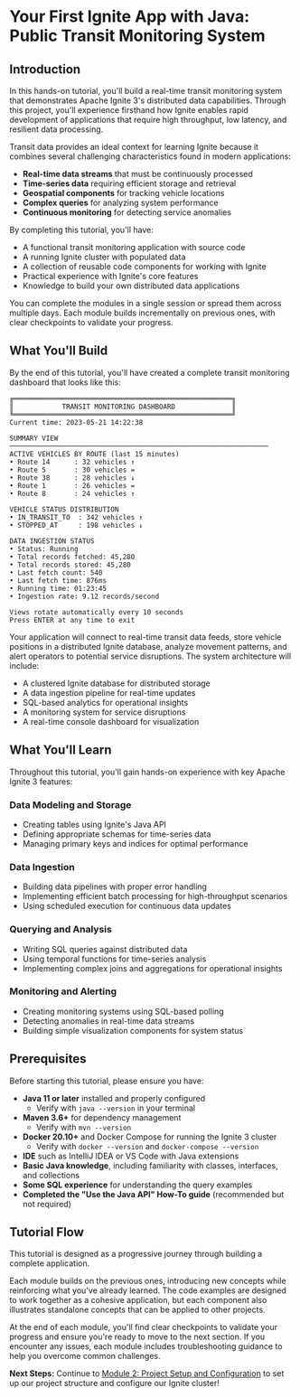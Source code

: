 # Your First Ignite App with Java: Public Transit Monitoring System

## Introduction

In this hands-on tutorial, you'll build a real-time transit monitoring system that demonstrates Apache Ignite 3's distributed data capabilities. Through this project, you'll experience firsthand how Ignite enables rapid development of applications that require high throughput, low latency, and resilient data processing.

Transit data provides an ideal context for learning Ignite because it combines several challenging characteristics found in modern applications:

- **Real-time data streams** that must be continuously processed
- **Time-series data** requiring efficient storage and retrieval
- **Geospatial components** for tracking vehicle locations
- **Complex queries** for analyzing system performance
- **Continuous monitoring** for detecting service anomalies

By completing this tutorial, you'll have:

- A functional transit monitoring application with source code
- A running Ignite cluster with populated data
- A collection of reusable code components for working with Ignite
- Practical experience with Ignite's core features
- Knowledge to build your own distributed data applications

You can complete the modules in a single session or spread them across multiple days. Each module builds incrementally on previous ones, with clear checkpoints to validate your progress.

## What You'll Build

By the end of this tutorial, you'll have created a complete transit monitoring dashboard that looks like this:

```text
╔══════════════════════════════════════════════════════╗
║            TRANSIT MONITORING DASHBOARD              ║
╚══════════════════════════════════════════════════════╝
Current time: 2023-05-21 14:22:38

SUMMARY VIEW
────────────────────────────────────────────────────────────────
ACTIVE VEHICLES BY ROUTE (last 15 minutes)
• Route 14      : 32 vehicles ↑
• Route 5       : 30 vehicles =
• Route 38      : 28 vehicles ↓
• Route 1       : 26 vehicles =
• Route 8       : 24 vehicles ↑

VEHICLE STATUS DISTRIBUTION
• IN_TRANSIT_TO  : 342 vehicles ↑
• STOPPED_AT     : 198 vehicles ↓

DATA INGESTION STATUS
• Status: Running
• Total records fetched: 45,280
• Total records stored: 45,280
• Last fetch count: 540
• Last fetch time: 876ms
• Running time: 01:23:45
• Ingestion rate: 9.12 records/second

Views rotate automatically every 10 seconds
Press ENTER at any time to exit
```

Your application will connect to real-time transit data feeds, store vehicle positions in a distributed Ignite database, analyze movement patterns, and alert operators to potential service disruptions. The system architecture will include:

- A clustered Ignite database for distributed storage
- A data ingestion pipeline for real-time updates
- SQL-based analytics for operational insights
- A monitoring system for service disruptions
- A real-time console dashboard for visualization

## What You'll Learn

Throughout this tutorial, you'll gain hands-on experience with key Apache Ignite 3 features:

### Data Modeling and Storage

- Creating tables using Ignite's Java API
- Defining appropriate schemas for time-series data
- Managing primary keys and indices for optimal performance

### Data Ingestion

- Building data pipelines with proper error handling
- Implementing efficient batch processing for high-throughput scenarios
- Using scheduled execution for continuous data updates

### Querying and Analysis

- Writing SQL queries against distributed data
- Using temporal functions for time-series analysis
- Implementing complex joins and aggregations for operational insights

### Monitoring and Alerting

- Creating monitoring systems using SQL-based polling
- Detecting anomalies in real-time data streams
- Building simple visualization components for system status

## Prerequisites

Before starting this tutorial, please ensure you have:

- **Java 11 or later** installed and properly configured
  - Verify with `java --version` in your terminal
- **Maven 3.6+** for dependency management
  - Verify with `mvn --version`
- **Docker 20.10+** and Docker Compose for running the Ignite 3 cluster
  - Verify with `docker --version` and `docker-compose --version`
- **IDE** such as IntelliJ IDEA or VS Code with Java extensions
- **Basic Java knowledge**, including familiarity with classes, interfaces, and collections
- **Some SQL experience** for understanding the query examples
- **Completed the "Use the Java API" How-To guide** (recommended but not required)

## Tutorial Flow

This tutorial is designed as a progressive journey through building a complete application.

Each module builds on the previous ones, introducing new concepts while reinforcing what you've already learned. The code examples are designed to work together as a cohesive application, but each component also illustrates standalone concepts that can be applied to other projects.

At the end of each module, you'll find clear checkpoints to validate your progress and ensure you're ready to move to the next section. If you encounter any issues, each module includes troubleshooting guidance to help you overcome common challenges.

 **Next Steps:** Continue to [Module 2: Project Setup and Configuration](02-project-setup.md) to set up our project structure and configure our Ignite cluster!